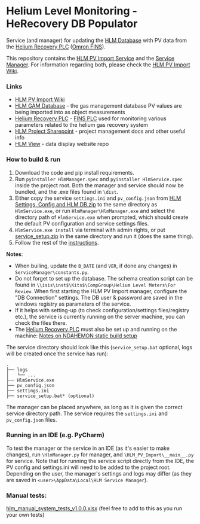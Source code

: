 # Helium Level Monitoring - HeRecovery DB Populator
 
Service (and manager) for updating the [HLM Database](https://github.com/SampleEnvironment/He-Management/wiki#helium-level-monitoring-database) with PV data from the [Helium Recovery PLC](https://github.com/ISISComputingGroup/ibex_developers_manual/wiki/Helium-Recovery-PLC) ([Omron FINS](https://github.com/ISISComputingGroup/ibex_developers_manual/wiki/Omron-FINS)).

This repository contains the [HLM PV Import Service](https://github.com/ISISNeutronMuon/HLM_PV_Import/tree/master/HLM_PV_Import) and the [Service Manager](https://github.com/ISISNeutronMuon/HLM_PV_Import/tree/master/ServiceManager). 
For information regarding both, please check the [HLM PV Import Wiki](https://github.com/ISISNeutronMuon/HLM_PV_Import/wiki).

### Links
* [HLM PV Import Wiki](https://github.com/ISISNeutronMuon/HLM_PV_Import/wiki)
* [HLM GAM Database](https://github.com/SampleEnvironment/He-Management/wiki#helium-level-monitoring-database) - the gas management database PV values are being imported into as object measurements
* [Helium Recovery PLC](https://github.com/ISISComputingGroup/ibex_developers_manual/wiki/Helium-Recovery-PLC) - [FINS PLC](https://github.com/ISISComputingGroup/ibex_developers_manual/wiki/Omron-FINS) used for monitoring various parameters related to the helium gas recovery system
* [HLM Project Sharepoint](http://www.facilities.rl.ac.uk/isis/projects/heliummgmt/_layouts/viewlsts.aspx?BaseType=1) - project management docs and other useful info
* [HLM View](https://github.com/ISISNeutronMuon/HLM_View) - data display website repo

### How to build & run
1. Download the code and pip install requirements.
2. Run `pyinstaller HlmManager.spec` and `pyinstaller HlmService.spec` inside the project root. Both the manager and service should now be bundled, and the .exe files found in `\dist`.
3. Either copy the service `settings.ini` and `pv_config.json` from [HLM Settings, Config and HLM DB.zip](https://github.com/ISISComputingGroup/IBEX/files/5766092/HLM.Settings.Config.and.HLM.DB.zip) to the same directory as `HlmService.exe`, or run `HlmManager\HlmManager.exe` and select the directory path of `HlmService.exe` when prompted, which should create the default PV configuration and service settings files.
4. `HlmService.exe install` via terminal with admin rights, or put [service_setup.zip](https://github.com/ISISComputingGroup/IBEX/files/5766153/service_setup.zip) in the same directory and run it (does the same thing).
5. Follow the rest of the [instructions](https://github.com/ISISNeutronMuon/HLM_PV_Import/wiki/Service-Setup-&-Manager-Manual). 

**Notes**: 
* When builing, update the `B_DATE` (and `VER`, if done any changes) in `ServiceManager\constants.py`.
* Do not forget to set up the database. The schema creation script can be found in `\\isis\inst$\Kits$\CompGroup\Helium Level Meters\For Review`. When first starting the HLM PV Import manager, configure the "DB Connection" settings. The DB user & password are saved in the windows registry as parameters of the service.  
* If it helps with setting-up (to check configuration/settings files/registry etc.), the service is currently running on the server machine, you can check the files there.
* The [Helium Recovery PLC](https://github.com/ISISComputingGroup/ibex_developers_manual/wiki/Helium-Recovery-PLC) must also be set up and running on the machine: [Notes on NDAHEMON static build setup](https://github.com/ISISComputingGroup/ibex_developers_manual/wiki/Helium-Recovery-PLC#ndahemon-fins-setup-notes-procserv-no-ibex)

The service directory should look like this (`service_setup.bat` optional, logs will be created once the service has run):

```
.
├── logs
│   └── ...
├── HlmService.exe
├── pv_config.json
├── settings.ini
├── service_setup.bat* (optional)
```


The manager can be placed anywhere, as long as it is given the correct service directory path. The service requires the `settings.ini` and `pv_config.json` files.

### Running in an IDE (e.g. PyCharm)
To test the manager or the service in an IDE (as it's easier to make changes), run `\HlmManager.py` for manager, and `\HLM_PV_Import\__main__.py` for service. Note that for running the service script directly from the IDE, the PV config and settings.ini will need to be added to the project root.
Depending on the user, the manager's settings and logs may differ (as they are saved in `<user>\AppData\Local\HLM Service Manager`).

### Manual tests:
[hlm_manual_system_tests_v1.0.0.xlsx](https://github.com/ISISComputingGroup/IBEX/files/5766350/hlm_manual_system_tests_v1.0.0.xlsx) (feel free to add to this as you run your own tests)

